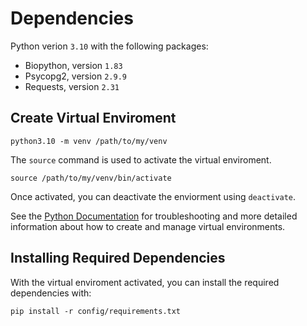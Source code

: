 # Dependencies

Python verion `3.10` with the following packages:

- Biopython, version `1.83`
- Psycopg2, version `2.9.9`
- Requests, version `2.31`

## Create Virtual Enviroment

```shell
python3.10 -m venv /path/to/my/venv
```

The `source` command is used to activate the virtual enviroment.

```shell
source /path/to/my/venv/bin/activate
```

Once activated, you can deactivate the enviorment using `deactivate`.

See the [Python Documentation](<https://docs.python.org/3/library/venv.html>) for
troubleshooting and more detailed information about how to create and manage virtual environments.

## Installing Required Dependencies

With the virtual enviroment activated, you can install the required dependencies with:

```shell
pip install -r config/requirements.txt
```

